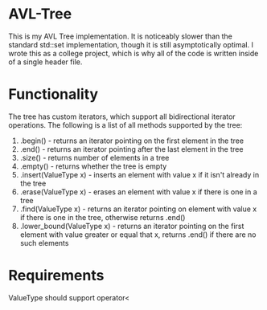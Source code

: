 # AVL-Tree
This is my AVL Tree implementation. It is noticeably slower than the standard std::set implementation, though it is still asymptotically optimal.
I wrote this as a college project, which is why all of the code is written inside of a single header file.

# Functionality
The tree has custom iterators, which support all bidirectional iterator operations.
The following is a list of all methods supported by the tree:
1) .begin() - returns an iterator pointing on the first element in the tree
2) .end() - returns an iterator pointing after the last element in the tree
3) .size() - returns number of elements in a tree
4) .empty() - returns whether the tree is empty
5) .insert(ValueType x) - inserts an element with value x if it isn't already in the tree
6) .erase(ValueType x) - erases an element with value x if there is one in a tree
7) .find(ValueType x) - returns an iterator pointing on element with value x if there is one in the tree, otherwise returns .end()
8) .lower_bound(ValueType x) - returns an iterator pointing on the first element with value greater or equal that x, returns .end() if there are no such elements

# Requirements
ValueType should support operator<
